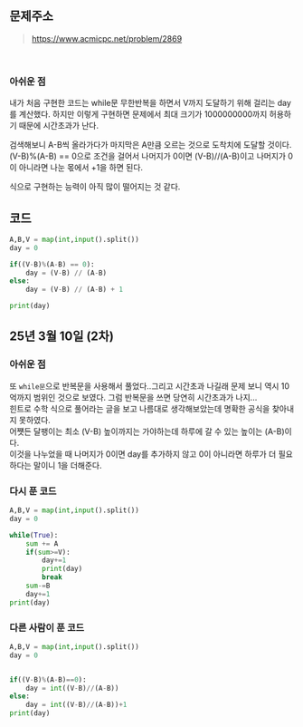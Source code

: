 ## 문제주소

> https://www.acmicpc.net/problem/2869

</br>

### 아쉬운 점

내가 처음 구현한 코드는 while문 무한반복을 하면서 V까지 도달하기 위해 걸리는 day를 계산했다. 하지만 이렇게 구현하면 문제에서 최대 크기가 1000000000까지 허용하기 때문에 시간초과가 난다.

검색해보니 A-B씩 올라가다가 마지막은 A만큼 오르는 것으로 도착치에 도달할 것이다. (V-B)%(A-B) == 0으로 조건을 걸어서 나머지가 0이면 (V-B)//(A-B)이고 나머지가 0이 아니라면 나눈 몫에서 +1을 하면 된다.

식으로 구현하는 능력이 아직 많이 떨어지는 것 같다.

## 코드

```py
A,B,V = map(int,input().split())
day = 0

if((V-B)%(A-B) == 0):
    day = (V-B) // (A-B)
else:
    day = (V-B) // (A-B) + 1

print(day)
```

## 25년 3월 10일 (2차)

### 아쉬운 점

또 `while문`으로 반복문을 사용해서 풀었다..그리고 시간초과 나길래 문제 보니 역시 10억까지 범위인 것으로 보였다. 그럼 반복문을 쓰면 당연히 시간초과가 나지...  
힌트로 수학 식으로 풀어라는 글을 보고 나름대로 생각해보았는데 명확한 공식을 찾아내지 못하였다.  
어쩃든 달팽이는 최소 (V-B) 높이까지는 가야하는데 하루에 갈 수 있는 높이는 (A-B)이다.  
이것을 나누었을 때 나머지가 0이면 day를 추가하지 않고 0이 아니라면 하루가 더 필요하다는 말이니 1을 더해준다.

### 다시 푼 코드

```py
A,B,V = map(int,input().split())
day = 0

while(True):
    sum += A
    if(sum>=V):
        day+=1
        print(day)
        break
    sum-=B
    day+=1
print(day)
```

### 다른 사람이 푼 코드

```py
A,B,V = map(int,input().split())
day = 0


if((V-B)%(A-B)==0):
    day = int((V-B)//(A-B))
else:
    day = int((V-B)//(A-B))+1
print(day)
```
